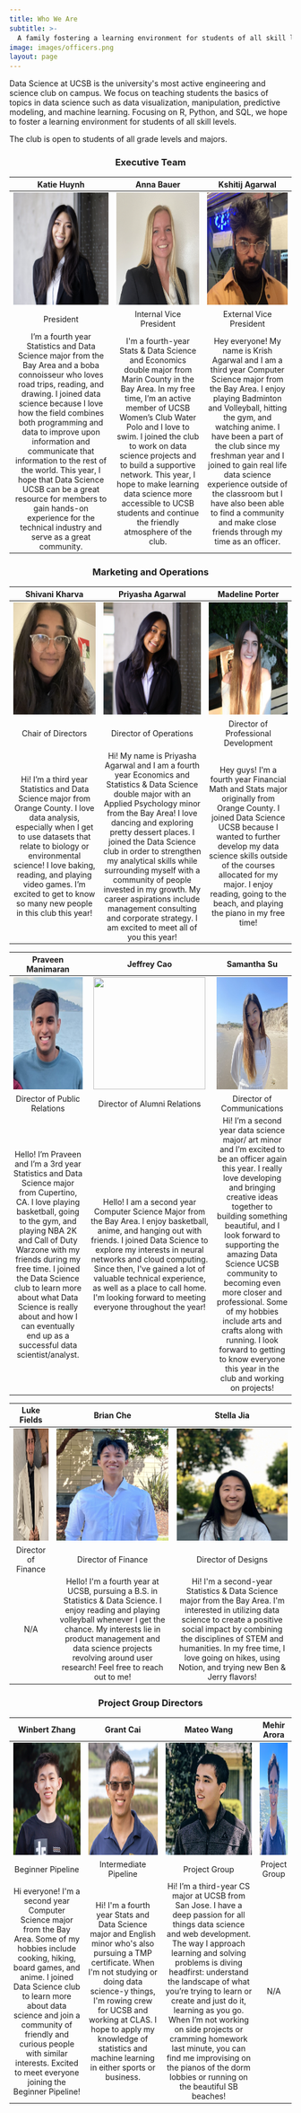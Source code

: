 ```yaml
---
title: Who We Are
subtitle: >-
  A family fostering a learning environment for students of all skill levels
image: images/officers.png
layout: page
---
```


Data Science at UCSB is the university's most active engineering and science club on campus. We focus on teaching students the basics of topics in data science such as data visualization, manipulation, predictive modeling, and machine learning. Focusing on R, Python, and SQL, we hope to foster a learning environment for students of all skill levels.

The club is open to students of all grade levels and majors.

<title> Our Officer Team</title>

<center><h3> Executive Team</h3></center>

| Katie Huynh | Anna Bauer | Kshitij Agarwal |
| :----------:    | :----------:   |    :----------:    |
<img src="/images/members/katie2.jpg" width="200" height="200"> | <img src="/images/members/annaheadshot.png" width="200" height="200">   | <img src="/images/members/krishnewheadshot.jpg" width="200" height="200">  |
| President | Internal Vice President | External Vice President |
| I’m a fourth year Statistics and Data Science major from the Bay Area and a boba connoisseur who loves road trips, reading, and drawing. I joined data science because I love how the field combines both programming and data to improve upon information and communicate that information to the rest of the world. This year, I hope that Data Science UCSB can be a great resource for members to gain hands-on experience for the technical industry and serve as a great community. | I'm a fourth-year Stats & Data Science and Economics double major from Marin County in the Bay Area. In my free time, I’m an active member of UCSB Women’s Club Water Polo and I love to swim. I joined the club to work on data science projects and to build a supportive network. This year, I hope to make learning data science more accessible to UCSB students and continue the friendly atmosphere of the club.  | Hey everyone! My name is Krish Agarwal and I am a third year Computer Science major from the Bay Area. I enjoy playing Badminton and Volleyball, hitting the gym, and watching anime. I have been a part of the club since my freshman year and I joined to gain real life data science experience outside of the classroom but I have also been able to find a community and make close friends through my time as an officer.  |


<center><h3> Marketing and Operations</h3></center>

| Shivani Kharva | Priyasha Agarwal | Madeline Porter |
| :----------:  |  :----------:      | :----------:    |
<img src="/images/members/shivani2022.jpeg" width="200" height="200"> | <img src="/images/members/priyasha.png" width="200" height="200">  | <img src="/images/members/madeline2022correct.jpeg" width="200" height="200">     |
| Chair of Directors | Director of Operations | Director of Professional Development |
| Hi! I’m a third year Statistics and Data Science major from Orange County. I love data analysis, especially when I get to use datasets that relate to biology or environmental science! I love baking, reading, and playing video games. I’m excited to get to know so many new people in this club this year! | Hi! My name is Priyasha Agarwal and I am a fourth year Economics and Statistics & Data Science double major with an Applied Psychology minor from the Bay Area! I love dancing and exploring pretty dessert places. I joined the Data Science club in order to strengthen my analytical skills while surrounding myself with a community of people invested in my growth. My career aspirations include management consulting and corporate strategy. I am excited to meet all of you this year! | Hey guys! I'm a fourth year Financial Math and Stats major originally from Orange County. I joined Data Science UCSB because I wanted to further develop my data science skills outside of the courses allocated for my major. I enjoy reading, going to the beach, and playing the piano in my free time! |



| Praveen Manimaran |  Jeffrey Cao  |  Samantha Su  |
| :----------:   | :----------: |  :--------: |
| <img src="/images/members/praveen2022.jpeg" width="200" height="200"> | <img src="/images/members/jeffrey2022.jpeg" width="200" height="200">  | <img src="/images/members/sam2022.jpeg" width="200" height="200">  |
| Director of Public Relations | Director of Alumni Relations | Director of Communications |
| Hello! I’m Praveen and I’m a 3rd year Statistics and Data Science major from Cupertino, CA. I love playing basketball, going to the gym, and playing NBA 2K and Call of Duty Warzone with my friends during my free time. I joined the Data Science club to learn more about what Data Science is really about and how I can eventually end up as a successful data scientist/analyst. | Hello! I am a second year Computer Science Major from the Bay Area. I enjoy basketball, anime, and hanging out with friends. I joined Data Science to explore my interests in neural networks and cloud computing. Since then, I've gained a lot of valuable technical experience, as well as a place to call home. I'm looking forward to meeting everyone throughout the year!  | Hi! I’m a second year data science major/ art minor and I’m excited to be an officer again this year. I really love developing and bringing creative ideas together to building something beautiful, and I look forward to supporting the amazing Data Science UCSB community to becoming even more closer and professional. Some of my hobbies include arts and crafts along with running. I look forward to getting to know everyone this year in the club and working on projects! |




|  Luke Fields  |   Brian Che   |  Stella Jia  |
| :----------:   | :----------: |  :--------: |
| <img src="/images/members/luke2022_2.jpg" width="200" height="200"> | <img src="/images/members/brian.jpg" width="200" height="200">  | <img src="/images/members/stella.jpg" width="200" height="200">  |
| Director of Finance | Director of Finance | Director of Designs |
| N/A | Hello! I'm a fourth year at UCSB, pursuing a B.S. in Statistics & Data Science. I enjoy reading and playing volleyball whenever I get the chance. My interests lie in product management and data science projects revolving around user research! Feel free to reach out to me! | Hi! I'm a second-year Statistics & Data Science major from the Bay Area. I'm interested in utilizing data science to create a positive social impact by combining the disciplines of STEM and humanities. In my free time, I love going on hikes, using Notion, and trying new Ben & Jerry flavors! |



<center><h3> Project Group Directors</h3></center>

| Winbert Zhang |  Grant Cai  |  Mateo Wang  | Mehir Arora |
| :----------:  |   :----------:  |  :----------:   | :----------:   |
| <img src="/images/members/winbert.jpg" width="200" height="200">  | <img src="/images/members/Grant_Headshot.png" width="200" height="200">  | <img src="/images/members/mateo2022.jpeg" width="200" height="200">  | <img src="/images/members/mehir2022.jpg" width="200" height="200" alt="Mehir Arora">  |
| Beginner Pipeline | Intermediate Pipeline | Project Group | Project Group |
| Hi everyone! I'm a second year Computer Science major from the Bay Area. Some of my hobbies include cooking, hiking, board games, and anime. I joined Data Science club to learn more about data science and join a community of friendly and curious people with similar interests. Excited to meet everyone joining the Beginner Pipeline!  | Hi! I'm a fourth year Stats and Data Science major and English minor who's also pursuing a TMP certificate. When I'm not studying or doing data science-y things, I'm rowing crew for UCSB and working at CLAS. I hope to apply my knowledge of statistics and machine learning in either sports or business. |  Hi! I’m a third-year CS major at UCSB from San Jose. I have a deep passion for all things data science and web development. The way I approach learning and solving problems is diving headfirst: understand the landscape of what you’re trying to learn or create and just do it, learning as you go. When I’m not working on side projects or cramming homework last minute, you can find me improvising on the pianos of the dorm lobbies or running on the beautiful SB beaches! | N/A |
